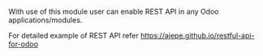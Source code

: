 With use of this module user can enable REST API in any Odoo
applications/modules.

For detailed example of REST API refer
<https://ajepe.github.io/restful-api-for-odoo>
